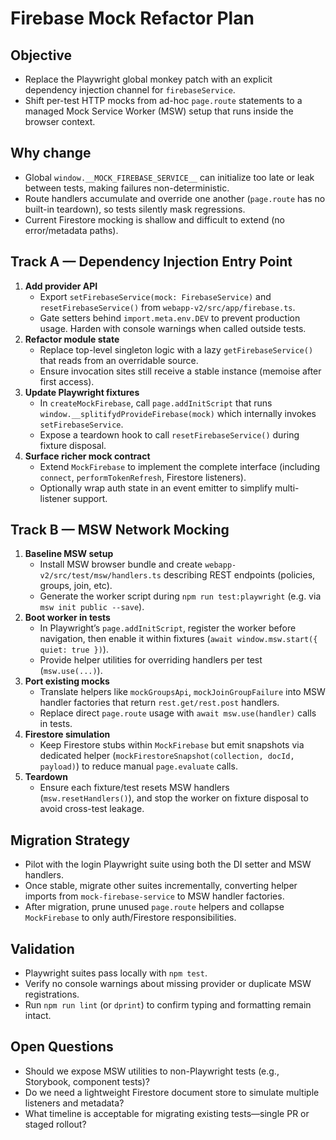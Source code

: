 # Firebase Mock Refactor Plan

## Objective
- Replace the Playwright global monkey patch with an explicit dependency injection channel for `firebaseService`.
- Shift per-test HTTP mocks from ad-hoc `page.route` statements to a managed Mock Service Worker (MSW) setup that runs inside the browser context.

## Why change
- Global `window.__MOCK_FIREBASE_SERVICE__` can initialize too late or leak between tests, making failures non-deterministic.
- Route handlers accumulate and override one another (`page.route` has no built-in teardown), so tests silently mask regressions.
- Current Firestore mocking is shallow and difficult to extend (no error/metadata paths).

## Track A — Dependency Injection Entry Point
1. **Add provider API**  
   - Export `setFirebaseService(mock: FirebaseService)` and `resetFirebaseService()` from `webapp-v2/src/app/firebase.ts`.  
   - Gate setters behind `import.meta.env.DEV` to prevent production usage. Harden with console warnings when called outside tests.
2. **Refactor module state**  
   - Replace top-level singleton logic with a lazy `getFirebaseService()` that reads from an overridable source.  
   - Ensure invocation sites still receive a stable instance (memoise after first access).
3. **Update Playwright fixtures**  
   - In `createMockFirebase`, call `page.addInitScript` that runs `window.__splitifydProvideFirebase(mock)` which internally invokes `setFirebaseService`.  
   - Expose a teardown hook to call `resetFirebaseService()` during fixture disposal.
4. **Surface richer mock contract**  
   - Extend `MockFirebase` to implement the complete interface (including `connect`, `performTokenRefresh`, Firestore listeners).  
   - Optionally wrap auth state in an event emitter to simplify multi-listener support.

## Track B — MSW Network Mocking
1. **Baseline MSW setup**  
   - Install MSW browser bundle and create `webapp-v2/src/test/msw/handlers.ts` describing REST endpoints (policies, groups, join, etc).  
   - Generate the worker script during `npm run test:playwright` (e.g. via `msw init public --save`).
2. **Boot worker in tests**  
   - In Playwright’s `page.addInitScript`, register the worker before navigation, then enable it within fixtures (`await window.msw.start({ quiet: true })`).  
   - Provide helper utilities for overriding handlers per test (`msw.use(...)`).
3. **Port existing mocks**  
   - Translate helpers like `mockGroupsApi`, `mockJoinGroupFailure` into MSW handler factories that return `rest.get/rest.post` handlers.  
   - Replace direct `page.route` usage with `await msw.use(handler)` calls in tests.
4. **Firestore simulation**  
   - Keep Firestore stubs within `MockFirebase` but emit snapshots via dedicated helper (`mockFirestoreSnapshot(collection, docId, payload)`) to reduce manual `page.evaluate` calls.
5. **Teardown**  
   - Ensure each fixture/test resets MSW handlers (`msw.resetHandlers()`), and stop the worker on fixture disposal to avoid cross-test leakage.

## Migration Strategy
- Pilot with the login Playwright suite using both the DI setter and MSW handlers.
- Once stable, migrate other suites incrementally, converting helper imports from `mock-firebase-service` to MSW handler factories.
- After migration, prune unused `page.route` helpers and collapse `MockFirebase` to only auth/Firestore responsibilities.

## Validation
- Playwright suites pass locally with `npm test`.
- Verify no console warnings about missing provider or duplicate MSW registrations.
- Run `npm run lint` (or `dprint`) to confirm typing and formatting remain intact.

## Open Questions
- Should we expose MSW utilities to non-Playwright tests (e.g., Storybook, component tests)?
- Do we need a lightweight Firestore document store to simulate multiple listeners and metadata?
- What timeline is acceptable for migrating existing tests—single PR or staged rollout?
